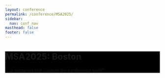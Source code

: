 ```yaml
---
layout: conference
permalink: /conference/MSA2025/
sidebar:
  nav: conf_nav
masthead: false
footer: false
---
```



<div class="page__hero--overlay"
style="background-color: #000; background-image: linear-gradient(rgba(0, 0, 0, 0.2), rgba(0, 0, 0, 0.2)), url(assets/subway_2022.jpeg);">
<div class="wrapper">
  <h1 id="page-title" class="page__title" itemprop="headline">       
	  MSA2025: Boston       
  </h1> 
	<p class="page__lead">"...a quotation that capture the conference spirit"
	</p>     
</div>